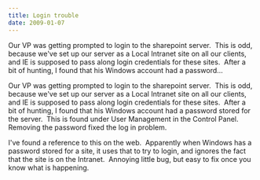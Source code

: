 ```yaml
---
title: Login trouble
date: 2009-01-07
---
```


Our VP was getting prompted to login to the sharepoint server.  This is odd, because we've set up our server as a Local Intranet site on all our clients, and IE is supposed to pass along login credentials for these sites.  After a bit of hunting, I found that his Windows account had a password…


<!-- end -->

Our VP was getting prompted to login to the sharepoint server.  This is odd, because we've set up our server as a Local Intranet site on all our clients, and IE is supposed to pass along login credentials for these sites.  After a bit of hunting, I found that his Windows account had a password stored for the server.  This is found under User Management in the Control Panel.  Removing the password fixed the log in problem.

I've found a reference to this on the web.  Apparently when Windows has a password stored for a site, it uses that to try to login, and ignores the fact that the site is on the Intranet.  Annoying little bug, but easy to fix once you know what is happening.


